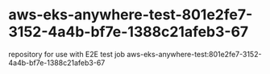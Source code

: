 # aws-eks-anywhere-test-801e2fe7-3152-4a4b-bf7e-1388c21afeb3-67
repository for use with E2E test job aws-eks-anywhere-test:801e2fe7-3152-4a4b-bf7e-1388c21afeb3-67
